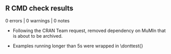 ## R CMD check results

0 errors | 0 warnings | 0 notes

* Following the CRAN Team request, removed dependency on MuMIn that is about to be archived.

* Examples running longer than 5s were wrapped in \donttest{}

